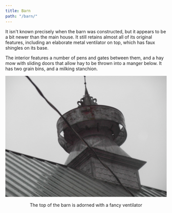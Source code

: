 ```yaml
---
title: Barn
path: "/barn/"
---
```


It isn't known precisely when the barn was constructed, but it appears to be a bit newer than the main house.  It still retains almost all of its original features, including an elaborate metal ventilator on top, which has faux shingles on its base.

The interior features a number of pens and gates between them, and a hay mow with sliding doors that allow hay to be thrown into a manger below.  It has two grain bins, and a milking stanchion.

![Barn Ventilator](./barnVentilator.jpg)
<center>
The top of the barn is adorned with a fancy ventilator
</center>
